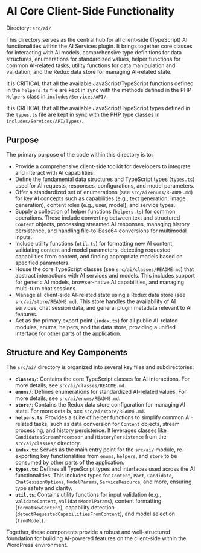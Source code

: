 # AI Core Client-Side Functionality

Directory: `src/ai/`

This directory serves as the central hub for all client-side (TypeScript) AI functionalities within the AI Services plugin. It brings together core classes for interacting with AI models, comprehensive type definitions for data structures, enumerations for standardized values, helper functions for common AI-related tasks, utility functions for data manipulation and validation, and the Redux data store for managing AI-related state.

It is CRITICAL that all the available JavaScript/TypeScript functions defined in the `helpers.ts` file are kept in sync with the methods defined in the PHP `Helpers` class in `includes/Services/API/`.

It is CRITICAL that all the available JavaScript/TypeScript types defined in the `types.ts` file are kept in sync with the PHP type classes in `includes/Services/API/Types/`.

## Purpose

The primary purpose of the code within this directory is to:

-   Provide a comprehensive client-side toolkit for developers to integrate and interact with AI capabilities.
-   Define the fundamental data structures and TypeScript types (`types.ts`) used for AI requests, responses, configurations, and model parameters.
-   Offer a standardized set of enumerations (see `src/ai/enums/README.md`) for key AI concepts such as capabilities (e.g., text generation, image generation), content roles (e.g., user, model), and service types.
-   Supply a collection of helper functions (`helpers.ts`) for common operations. These include converting between text and structured `Content` objects, processing streamed AI responses, managing history persistence, and handling file-to-Base64 conversions for multimodal inputs.
-   Include utility functions (`util.ts`) for formatting new AI content, validating content and model parameters, detecting requested capabilities from content, and finding appropriate models based on specified parameters.
-   House the core TypeScript classes (see `src/ai/classes/README.md`) that abstract interactions with AI services and models. This includes support for generic AI models, browser-native AI capabilities, and managing multi-turn chat sessions.
-   Manage all client-side AI-related state using a Redux data store (see `src/ai/store/README.md`). This store handles the availability of AI services, chat session data, and general plugin metadata relevant to AI features.
-   Act as the primary export point (`index.ts`) for all public AI-related modules, enums, helpers, and the data store, providing a unified interface for other parts of the application.

## Structure and Key Components

The `src/ai/` directory is organized into several key files and subdirectories:

-   **`classes/`**: Contains the core TypeScript classes for AI interactions. For more details, see `src/ai/classes/README.md`.
-   **`enums/`**: Defines enumerations for standardized AI-related values. For more details, see `src/ai/enums/README.md`.
-   **`store/`**: Contains the Redux data store configuration for managing AI state. For more details, see `src/ai/store/README.md`.
-   **`helpers.ts`**: Provides a suite of helper functions to simplify common AI-related tasks, such as data conversion for `Content` objects, stream processing, and history persistence. It leverages classes like `CandidatesStreamProcessor` and `HistoryPersistence` from the `src/ai/classes/` directory.
-   **`index.ts`**: Serves as the main entry point for the `src/ai/` module, re-exporting key functionalities from `enums`, `helpers`, and `store` to be consumed by other parts of the application.
-   **`types.ts`**: Defines all TypeScript types and interfaces used across the AI functionalities. This includes types for `Content`, `Part`, `Candidate`, `ChatSessionOptions`, `ModelParams`, `ServiceResource`, and more, ensuring type safety and clarity.
-   **`util.ts`**: Contains utility functions for input validation (e.g., `validateContent`, `validateModelParams`), content formatting (`formatNewContent`), capability detection (`detectRequestedCapabilitiesFromContent`), and model selection (`findModel`).

Together, these components provide a robust and well-structured foundation for building AI-powered features on the client-side within the WordPress environment.
